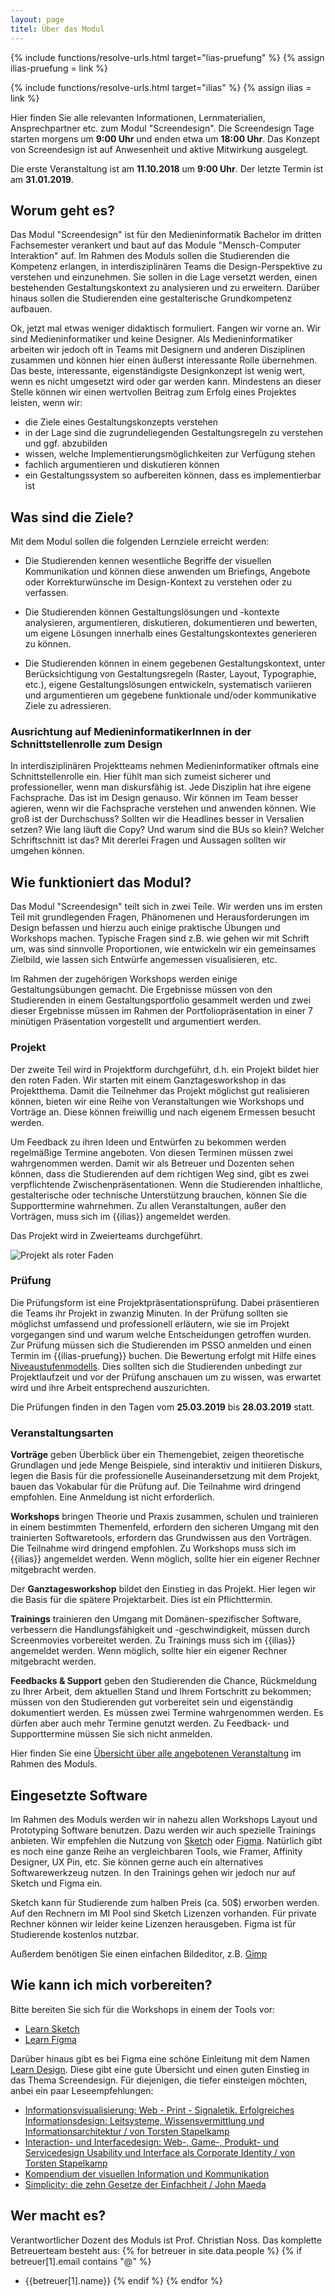```yaml
---
layout: page
titel: Über das Modul
---
```


{% include functions/resolve-urls.html target="lias-pruefung" %}
{% assign ilias-pruefung = link %}

{% include functions/resolve-urls.html target="ilias" %}
{% assign ilias = link %}

Hier finden Sie alle relevanten Informationen, Lernmaterialien, Ansprechpartner etc. zum Modul "Screendesign". Die Screendesign Tage starten morgens um **9:00 Uhr** und enden etwa um **18:00 Uhr**. Das Konzept von Screendesign ist auf Anwesenheit und aktive Mitwirkung ausgelegt. 

Die erste Veranstaltung ist am **11.10.2018** um **9:00 Uhr**. Der letzte Termin ist am **31.01.2019**.

## Worum geht es?

Das Modul "Screendesign" ist für den Medieninformatik Bachelor im dritten Fachsemester verankert und baut auf das Module "Mensch-Computer Interaktion" auf. Im Rahmen des Moduls sollen die Studierenden die Kompetenz erlangen, in interdisziplinären Teams die Design-Perspektive zu verstehen und einzunehmen. Sie sollen in die Lage versetzt werden, einen bestehenden Gestaltungskontext zu analysieren und zu erweitern. Darüber hinaus sollen die Studierenden eine gestalterische Grundkompetenz aufbauen.

Ok, jetzt mal etwas weniger didaktisch formuliert. Fangen wir vorne an. Wir sind Medieninformatiker und keine Designer. Als Medieninformatiker arbeiten wir jedoch oft in Teams mit Designern und anderen Disziplinen zusammen und können hier einen äußerst interessante Rolle übernehmen. Das beste, interessante, eigenständigste Designkonzept ist wenig wert, wenn es nicht umgesetzt wird oder gar werden kann. Mindestens an dieser Stelle können wir einen wertvollen Beitrag zum Erfolg eines Projektes leisten, wenn wir:
- die Ziele eines Gestaltungskonzepts verstehen
- in der Lage sind die zugrundeliegenden Gestaltungsregeln zu verstehen und ggf. abzubilden
- wissen, welche Implementierungsmöglichkeiten zur Verfügung stehen
- fachlich argumentieren und diskutieren können
- ein Gestaltungssystem so aufbereiten können, dass es implementierbar ist

## Was sind die Ziele?

Mit dem Modul sollen die folgenden Lernziele erreicht werden:

- Die Studierenden kennen wesentliche Begriffe der visuellen Kommunikation und können diese anwenden um Briefings, Angebote oder Korrekturwünsche im Design-Kontext zu verstehen oder zu verfassen.

- Die Studierenden können Gestaltungslösungen und -kontexte analysieren, argumentieren, diskutieren, dokumentieren und bewerten, um eigene Lösungen innerhalb eines Gestaltungskontextes generieren zu können.

- Die Studierenden können in einem gegebenen Gestaltungskontext, unter Berücksichtigung von Gestaltungsregeln (Raster, Layout, Typographie, etc.), eigene Gestaltungslösungen entwickeln, systematisch variieren und argumentieren um gegebene funktionale und/oder kommunikative Ziele zu adressieren.


### Ausrichtung auf MedieninformatikerInnen in der Schnittstellenrolle zum Design

In interdisziplinären Projektteams nehmen Medieninformatiker oftmals eine Schnittstellenrolle ein. Hier fühlt man sich zumeist sicherer und professioneller, wenn man diskursfähig ist. Jede Disziplin hat ihre eigene Fachsprache. Das ist im Design genauso. Wir können im Team besser agieren, wenn wir die Fachsprache verstehen und anwenden können. Wie groß ist der Durchschuss? Sollten wir die Headlines besser in Versalien setzen? Wie lang läuft die Copy? Und warum sind die BUs so klein? Welcher Schriftschnitt ist das? Mit dererlei Fragen und Aussagen sollten wir umgehen können.

## Wie funktioniert das Modul?

Das Modul "Screendesign" teilt sich in zwei Teile. Wir werden uns im ersten Teil mit grundlegenden Fragen, Phänomenen und Herausforderungen im Design befassen und hierzu auch einige praktische Übungen und Workshops machen. Typische Fragen sind z.B. wie gehen wir mit Schrift um, was sind sinnvolle Proportionen, wie entwickeln wir ein gemeinsames Zielbild, wie lassen sich Entwürfe angemessen visualisieren, etc. 

Im Rahmen der zugehörigen Workshops werden einige Gestaltungsübungen gemacht. Die Ergebnisse müssen von den Studierenden in einem Gestaltungsportfolio gesammelt werden und zwei dieser Ergebnisse müssen im Rahmen der Portfoliopräsentation in einer 7 minütigen Präsentation vorgestellt und argumentiert werden.

### Projekt

Der zweite Teil wird in Projektform durchgeführt, d.h. ein Projekt bildet hier den roten Faden. Wir starten mit einem Ganztagesworkshop in das Projektthema. Damit die Teilnehmer das Projekt möglichst gut realisieren können, bieten wir eine Reihe von Veranstaltungen wie Workshops und Vorträge an. Diese können freiwillig und nach eigenem Ermessen besucht werden.

Um Feedback zu ihren Ideen und Entwürfen zu bekommen werden regelmäßige Termine angeboten. Von diesen Terminen müssen zwei wahrgenommen werden. Damit wir als Betreuer und Dozenten sehen können, dass die Studierenden auf dem richtigen Weg sind, gibt es zwei verpflichtende Zwischenpräsentationen. Wenn die Studierenden inhaltliche, gestalterische oder technische Unterstützung brauchen, können Sie die Supporttermine wahrnehmen. Zu allen Veranstaltungen, außer den Vorträgen, muss sich im {{ilias}} angemeldet werden.

Das Projekt wird in Zweierteams durchgeführt.


![Projekt als roter Faden](images/projekt.svg 'Projekt als roter Faden')

### Prüfung

Die Prüfungsform ist eine Projektpräsentationsprüfung. Dabei präsentieren die Teams ihr Projekt in zwanzig Minuten. In der Prüfung sollten sie möglichst umfassend und professionell erläutern, wie sie im Projekt vorgegangen sind und warum welche Entscheidungen getroffen wurden. Zur Prüfung müssen sich die Studierenden im PSSO anmelden und einen Termin im {{ilias-pruefung}} buchen. Die Bewertung erfolgt mit Hilfe eines [Niveaustufenmodells](niveaustufen/). Dies sollten sich die Studierenden unbedingt zur Projektlaufzeit und vor der Prüfung anschauen um zu wissen, was erwartet wird und ihre Arbeit entsprechend auszurichten. 

Die Prüfungen finden in den Tagen vom **25.03.2019** bis **28.03.2019** statt. 


### Veranstaltungsarten

**Vorträge** geben Überblick über ein Themengebiet, zeigen theoretische Grundlagen und jede Menge Beispiele, sind interaktiv und initiieren Diskurs, legen die Basis für die professionelle Auseinandersetzung mit dem Projekt, bauen das Vokabular für die Prüfung auf. Die Teilnahme wird dringend empfohlen. Eine Anmeldung ist nicht erforderlich.

**Workshops** bringen Theorie und Praxis zusammen, schulen und trainieren in einem bestimmten Themenfeld, erfordern den sicheren Umgang mit den trainierten Softwaretools, erfordern das Grundwissen aus den Vorträgen. Die Teilnahme wird dringend empfohlen. Zu Workshops muss sich im {{ilias}} angemeldet werden. Wenn möglich, sollte hier ein eigener Rechner mitgebracht werden.

Der **Ganztagesworkshop** bildet den Einstieg in das Projekt. Hier legen wir die Basis für die spätere Projektarbeit. Dies ist ein Pflichttermin. 

**Trainings** trainieren den Umgang mit Domänen-spezifischer Software, verbessern die Handlungsfähigkeit und -geschwindigkeit, müssen durch Screenmovies vorbereitet werden. Zu Trainings muss sich im {{ilias}} angemeldet werden. Wenn möglich, sollte hier ein eigener Rechner mitgebracht werden.

**Feedbacks & Support** geben den Studierenden die Chance, Rückmeldung zu Ihrer Arbeit, dem aktuellen Stand und Ihrem Fortschritt zu bekommen; müssen von den Studierenden gut vorbereitet sein und eigenständig dokumentiert werden. Es müssen zwei Termine wahrgenommen werden. Es dürfen aber auch mehr Termine genutzt werden. Zu Feedback- und Supporttermine müssen Sie sich nicht anmelden.

Hier finden Sie eine [Übersicht über alle angebotenen Veranstaltung](angebote/) im Rahmen des Moduls.


## Eingesetzte Software

Im Rahmen des Moduls werden wir in nahezu allen Workshops Layout und Prototyping Software benutzen. Dazu werden wir auch spezielle Trainings anbieten. Wir empfehlen die Nutzung von [Sketch](https://sketchapp.com/) oder [Figma](https://www.figma.com/). Natürlich gibt es noch eine ganze Reihe an vergleichbaren Tools, wie Framer, Affinity Designer, UX Pin, etc. Sie können gerne auch ein alternatives Softwarewerkzeug nutzen. In den Trainings gehen wir jedoch nur auf Sketch und Figma ein.

Sketch kann für Studierende zum halben Preis (ca. 50$) erworben werden. Auf den Rechnern im MI Pool sind Sketch Lizenzen vorhanden. Für private Rechner können wir leider keine Lizenzen herausgeben. Figma ist für Studierende kostenlos nutzbar. 

Außerdem benötigen Sie einen einfachen Bildeditor, z.B. [Gimp](https://www.gimp.org/downloads/)


## Wie kann ich mich vorbereiten?

Bitte bereiten Sie sich für die Workshops in einem der Tools vor:
- [Learn Sketch](https://sketchapp.com/docs/)
- [Learn Figma](https://www.youtube.com/channel/UCQsVmhSa4X-G3lHlUtejzLA)

Darüber hinaus gibt es bei Figma eine schöne Einleitung mit dem Namen [Learn Design](https://www.figma.com/resources/learn-design/). Diese gibt eine gute Übersicht und einen guten Einstieg in das Thema Screendesign. Für diejenigen, die tiefer einsteigen möchten, anbei ein paar Leseempfehlungen:
- [Informationsvisualisierung: Web - Print - Signaletik. Erfolgreiches Informationsdesign: Leitsysteme, Wissensvermittlung und Informationsarchitektur / von Torsten Stapelkamp](http://www.digibib.net/permalink/832/FHBK-x/HBZ:TT050418640)
- [Interaction- und Interfacedesign: Web-, Game-, Produkt- und Servicedesign Usability und Interface als Corporate Identity / von Torsten Stapelkamp](http://www.digibib.net/permalink/832/FHBK-x/HBZ:TT050392166)
- [Kompendium der visuellen Information und Kommunikation](http://www.digibib.net/permalink/832/FHBK-x/HBZ:TT050419679)
- [Simplicity: die zehn Gesetze der Einfachheit / John Maeda](http://www.digibib.net/permalink/832/FHBK-x/HBZ:HT015123236)

## Wer macht es?

Verantwortlicher Dozent des Moduls ist Prof. Christian Noss. Das komplette Betreuerteam besteht aus:
{% for betreuer in site.data.people %}
{% if betreuer[1].email contains "@" %}
- {{betreuer[1].name}}
{% endif %}
{% endfor %}